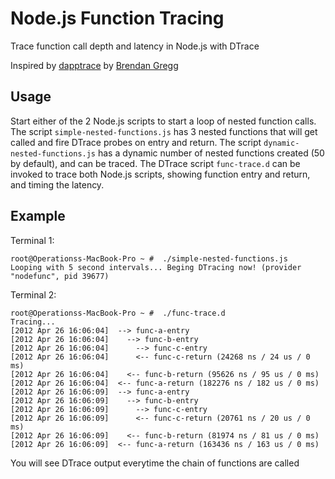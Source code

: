 Node.js Function Tracing
========================

Trace function call depth and latency in Node.js with DTrace

Inspired by [dapptrace][dapptrace] by [Brendan Gregg][brendan]

Usage
-----

Start either of the 2 Node.js scripts to start a loop of nested function calls.
The script `simple-nested-functions.js` has 3 nested functions that will get called
and fire DTrace probes on entry and return.  The script `dynamic-nested-functions.js`
has a dynamic number of nested functions created (50 by default), and can be traced.
The DTrace script `func-trace.d` can be invoked to trace both Node.js scripts, showing
function entry and return, and timing the latency.

Example
-------

Terminal 1:

    root@Operationss-MacBook-Pro ~ #  ./simple-nested-functions.js
    Looping with 5 second intervals... Beging DTracing now! (provider "nodefunc", pid 39677)

Terminal 2:

    root@Operationss-MacBook-Pro ~ #  ./func-trace.d
    Tracing...
    [2012 Apr 26 16:06:04]  --> func-a-entry
    [2012 Apr 26 16:06:04]    --> func-b-entry
    [2012 Apr 26 16:06:04]      --> func-c-entry
    [2012 Apr 26 16:06:04]      <-- func-c-return (24268 ns / 24 us / 0 ms)
    [2012 Apr 26 16:06:04]    <-- func-b-return (95626 ns / 95 us / 0 ms)
    [2012 Apr 26 16:06:04]  <-- func-a-return (182276 ns / 182 us / 0 ms)
    [2012 Apr 26 16:06:09]  --> func-a-entry
    [2012 Apr 26 16:06:09]    --> func-b-entry
    [2012 Apr 26 16:06:09]      --> func-c-entry
    [2012 Apr 26 16:06:09]      <-- func-c-return (20761 ns / 20 us / 0 ms)
    [2012 Apr 26 16:06:09]    <-- func-b-return (81974 ns / 81 us / 0 ms)
    [2012 Apr 26 16:06:09]  <-- func-a-return (163436 ns / 163 us / 0 ms)

You will see DTrace output everytime the chain of functions are called

[dapptrace]: http://www.brendangregg.com/DTrace/dapptrace
"dapptrace"
[brendan]: https://github.com/brendangregg
"Brendan Gregg"
